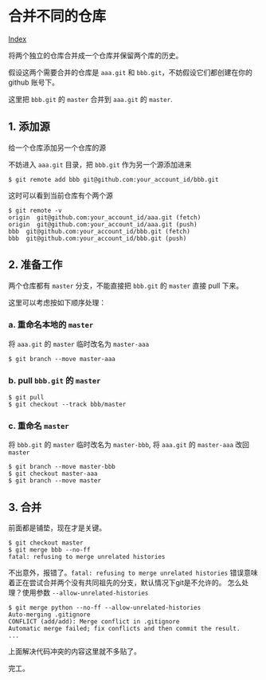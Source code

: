 # 合并不同的仓库

[Index](index.md)

将两个独立的仓库合并成一个仓库并保留两个库的历史。

假设这两个需要合并的仓库是 `aaa.git` 和 `bbb.git`，不妨假设它们都创建在你的 github 账号下。

这里把 `bbb.git` 的 `master` 合并到 `aaa.git` 的 `master`.

## 1. 添加源

给一个仓库添加另一个仓库的源

不妨进入 `aaa.git` 目录，把 `bbb.git` 作为另一个源添加进来

```plaintext
$ git remote add bbb git@github.com:your_account_id/bbb.git
```

这时可以看到当前仓库有个两个源

```plaintext
$ git remote -v
origin  git@github.com:your_account_id/aaa.git (fetch)
origin  git@github.com:your_account_id/aaa.git (push)
bbb  git@github.com:your_account_id/bbb.git (fetch)
bbb  git@github.com:your_account_id/bbb.git (push)
```

## 2. 准备工作

两个仓库都有 `master` 分支，不能直接把 `bbb.git` 的 `master` 直接 pull 下来。

这里可以考虑按如下顺序处理：

### a. 重命名本地的 `master`

将 `aaa.git` 的 `master` 临时改名为 `master-aaa`

```plaintext
$ git branch --move master-aaa
```

### b. pull `bbb.git` 的 `master`

```plaintext
$ git pull
$ git checkout --track bbb/master
```

### c. 重命名 `master`

将 `bbb.git` 的 `master` 临时改名为 `master-bbb`, 将 `aaa.git` 的 `master-aaa` 改回 `master`

```plaintext
$ git branch --move master-bbb
$ git checkout master-aaa
$ git branch --move master
```

## 3. 合并

前面都是铺垫，现在才是关键。

```plaintext
$ git checkout master
$ git merge bbb --no-ff
fatal: refusing to merge unrelated histories
```

不出意外，报错了。`fatal: refusing to merge unrelated histories` 错误意味着正在尝试合并两个没有共同祖先的分支，默认情况下git是不允许的。
怎么处理？使用参数 `--allow-unrelated-histories`

```plaintext
$ git merge python --no-ff --allow-unrelated-histories
Auto-merging .gitignore
CONFLICT (add/add): Merge conflict in .gitignore
Automatic merge failed; fix conflicts and then commit the result.
...
```

上面解决代码冲突的内容这里就不多贴了。

完工。
